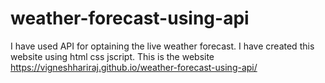 # weather-forecast-using-api
I have used API for optaining the live weather forecast.
I have created this website using html css jscript.
This is the website
https://vigneshhariraj.github.io/weather-forecast-using-api/
